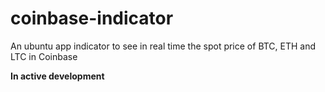# coinbase-indicator

An ubuntu app indicator to see in real time the spot price of BTC, ETH and LTC in Coinbase

**In active development**
